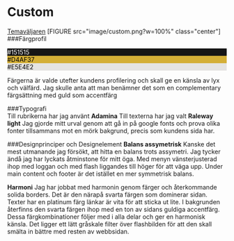 Custom
===============================
[Temaväljaren](theme-selector)
[FIGURE src="image/custom.png?w=100%" class="center"]
###Färgprofil
<div class="colorDiv" style="background:#151515; color: white;">#151515</div>
<div class="colorDiv" style="background:#D4AF37; color:black;">#D4AF37</div>
<div class="colorDiv" style="background:#E5E4E2; color:black;">#E5E4E2</div>  

Färgerna  är valde utefter kundens profilering och skall ge en känsla av lyx och välfärd.
Jag skulle anta att man benämner det som en complementary färgsättning med guld som accentfärg  

###Typografi  
Till rubrikerna har jag använt **Adamina**
Till texterna har jag valt **Raleway light**
Jag gjorde mitt urval genom att gå in på google fonts och prova olika fonter tillsammans mot en mörk bakgrund, precis som kundens sida har.  

###Designprinciper och Designelement
**Balans assymetrisk** Kanske det mest utmanande jag försökt, att hitta en balans trots assymetri. Jag tycker ändå jag har lyckats åtminstone för mitt öga. Med menyn vänsterjusterad ihop med loggan och med flash liggandes till höger för att väga upp. Under main content och footer är det istället en mer symmetrisk balans.

**Harmoni** Jag har jobbat med harmonin genom färger och återkommande solida borders. Det är den närapå svarta färgen som dominerar sidan. Texter har en platinum färg länkar är vita för att sticka ut lite. I bakgrunden återfinns den svarta färgen ihop med en ton av sidans guldiga accentfärg. Dessa färgkombinationer följer med i alla delar och ger en harmonisk känsla. Det ligger ett lätt gråskale filter över flashbilden för att den skall smälta in bättre med resten av webbsidan.
